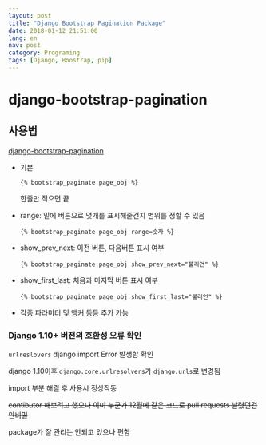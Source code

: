 ```yaml
---
layout: post
title: "Django Bootstrap Pagination Package"
date: 2018-01-12 21:51:00
lang: en
nav: post
category: Programing
tags: [Django, Boostrap, pip]
---
```


# django-bootstrap-pagination

## 사용법
[django-bootstrap-pagination](https://github.com/jmcclell/django-bootstrap-pagination)

 - 기본 

	```
	{% bootstrap_paginate page_obj %}
	```
	한줄만 적으면 끝

- range: 밑에 버튼으로 몇개를 표시해줄건지 범위를 정할 수 있음

	```
	{% bootstrap_paginate page_obj range=숫자 %}
	```
	
- show\_prev\_next: 이전 버튼, 다음버튼 표시 여부

	```
	{% bootstrap_paginate page_obj show_prev_next="불리언" %}
	```
- show\_first\_last: 처음과 마지막 버튼 표시 여부 

	```
	{% bootstrap_paginate page_obj show_first_last="불리언" %}
	```
	
- 각종 파라미터 및 앵커 등등 추가 가능


### Django 1.10+ 버전의 호환성 오류 확인 

`urlreslovers` django  import Error 발생함 확인

django 1.10이후 `django.core.urlresolvers`가 `django.urls`로 변경됨 

import 부분 해결 후 사용시 정상작동

<s>contibutor 해보려고 했으나 이미 누군가 12월에 같은 코드로 pull requests 날렸던건 안비밀</s>

package가 잘 관리는 안되고 있으나 편함 